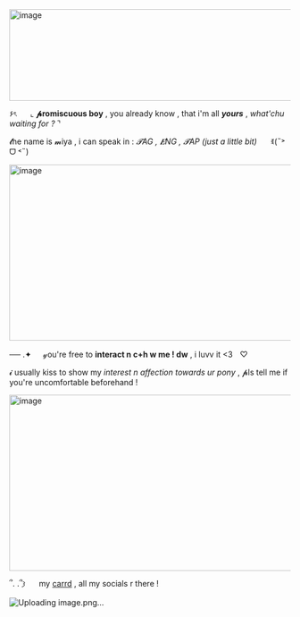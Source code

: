 <img width="1200" height="164" alt="image" src="https://github.com/user-attachments/assets/5fe497e3-61f5-4412-9482-0e46b3967106" />


۶ৎ ⠀⠀⌞ __𝓹romiscuous boy__ , you already know , that i'm all __*yours*__ , *what'chu waiting for ?* ⌝  ⠀

𝓽he name is 𝓶iya , i can speak in : *𝓣AG , 𝑬NG , 𝓣AP (just a little bit)* ⠀⠀ꉂ(˵˃ ᗜ ˂˵)

<img width="900" height="315" alt="image" src="https://github.com/user-attachments/assets/7f13efbe-042c-41a0-94c2-06b6904e0b22" />

── .✦⠀⠀𝓎ou're free to __interact n c+h w me ! dw__ , i luvv it <3ㅤ♡

𝓲 usually kiss to show my *interest n affection towards ur pony* , 𝓹ls tell me if you're uncomfortable beforehand !

<img width="851" height="315" alt="image" src="https://github.com/user-attachments/assets/59854683-83ef-48c2-aef3-65365bb55574" />

՞. .՞𐦯 ⠀⠀my [carrd](https://miyafuji.carrd.co) , all my socials r there !

![Uploading image.png…]()
